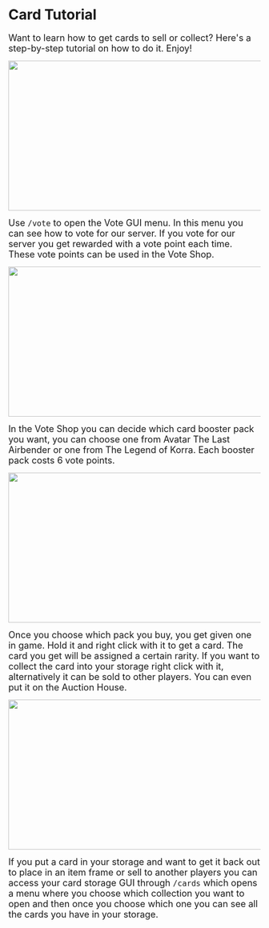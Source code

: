 # Card Tutorial

<font size=4>Want to learn how to get cards to sell or collect? Here's a step-by-step tutorial on how to do it. Enjoy!</font>

<p align=center><img src="https://s3.amazonaws.com/files.enjin.com/765924/modules/forum/attachments/Screenshot+2021-01-12+at+20.07.14_1610482818.png"
     width="600"
     height="300"></p>

<font size=4>Use <code>/vote</code> to open the Vote GUI menu. In this menu you can see how to vote for our server. If you vote for our server you get rewarded with a vote point each time. These vote points can be used in the Vote Shop.</font>

<p align=center><img src="https://s3.amazonaws.com/files.enjin.com/765924/modules/forum/attachments/Screenshot+2021-01-12+at+20.09.02_1610488511.png"
     width="600"
     height="300"></p>

<font size=4>In the Vote Shop you can decide which card booster pack you want, you can choose one from Avatar The Last Airbender or one from The Legend of Korra. Each booster pack costs 6 vote points.</font>

<p align=center><img src="https://s3.amazonaws.com/files.enjin.com/765924/modules/forum/attachments/2021-01-12_20.12.21_1610488595.png"
     width="600"
     height="300"></p>

<font size=4>Once you choose which pack you buy, you get given one in game. Hold it and right click with it to get a card. The card you get will be assigned a certain rarity. If you want to collect the card into your storage right click with it, alternatively it can be sold to other players. You can even put it on the Auction House.</font>

<p align=center><img src="https://s3.amazonaws.com/files.enjin.com/765924/modules/forum/attachments/Screenshot+2021-01-12+at+20.09.31_1610489036.png"
     width="600"
     height="300"></p>

<font size=4>If you put a card in your storage and want to get it back out to place in an item frame or sell to another players you can access your card storage GUI through <code>/cards</code> which opens a menu where you choose which collection you want to open and then once you choose which one you can see all the cards you have in your storage.</font>